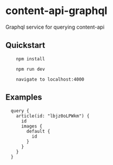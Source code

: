 # content-api-graphql

Graphql service for querying content-api

## Quickstart

```
	npm install

	npm run dev

	navigate to localhost:4000
```

## Examples

```
  query {
    article(id: "lbjz0oLPWkm") {
      id
      images {
        default {
          id
        }
      }
    }
  }
```
